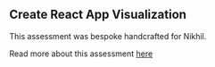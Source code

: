 ## Create React App Visualization

This assessment was bespoke handcrafted for Nikhil.

Read more about this assessment [here](https://react.eogresources.com)
